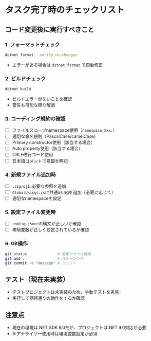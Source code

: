 # タスク完了時のチェックリスト

## コード変更後に実行すべきこと

### 1. フォーマットチェック
```bash
dotnet format --verify-no-changes
```
- エラーがある場合は `dotnet format` で自動修正

### 2. ビルドチェック
```bash
dotnet build
```
- ビルドエラーがないことを確認
- 警告も可能な限り解消

### 3. コーディング規約の確認
- [ ] ファイルスコープnamespace使用（`namespace Xxx;`）
- [ ] 適切な命名規則（PascalCase/camelCase）
- [ ] Primary constructor使用（該当する場合）
- [ ] Auto property使用（該当する場合）
- [ ] CRLF改行コード使用
- [ ] 日本語コメントで意図を明記

### 4. 新規ファイル追加時
- [ ] `.csproj`に必要な参照を追加
- [ ] `GlobalUsings.cs`に共通usingを追加（必要に応じて）
- [ ] 適切なnamespaceを設定

### 5. 設定ファイル変更時
- [ ] `config.jsonc`の構文が正しいか確認
- [ ] 環境変数が正しく設定されているか確認

### 6. Git操作
```bash
git status              # 変更ファイル確認
git add .               # ステージング
git commit -m "message" # コミット
```

## テスト（現在未実装）
- テストプロジェクトは未実装のため、手動テストを実施
- 実行して期待通りの動作をするか確認

## 注意点
- 現在の環境は.NET SDK 8.0だが、プロジェクトは.NET 9.0対応が必要
- AIアナライザー使用時は環境変数設定が必須
